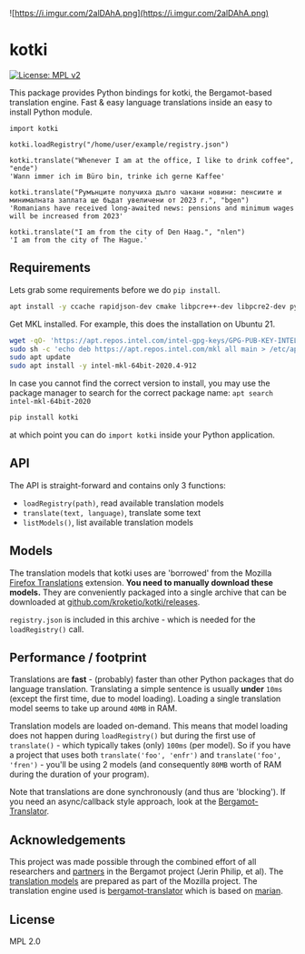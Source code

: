 ![https://i.imgur.com/2alDAhA.png](https://i.imgur.com/2alDAhA.png)

# kotki

[![License: MPL v2](https://img.shields.io/badge/License-MPL%20v2-blue.svg)](https://www.mozilla.org/en-US/MPL/2.0/)

This package provides Python bindings for kotki, the Bergamot-based translation engine. Fast & easy 
language translations inside an easy to install Python module.

```python3
import kotki

kotki.loadRegistry("/home/user/example/registry.json")

kotki.translate("Whenever I am at the office, I like to drink coffee", "ende")
'Wann immer ich im Büro bin, trinke ich gerne Kaffee'

kotki.translate("Румънците получиха дълго чакани новини: пенсиите и минималната заплата ще бъдат увеличени от 2023 г.", "bgen")
'Romanians have received long-awaited news: pensions and minimum wages will be increased from 2023'

kotki.translate("I am from the city of Den Haag.", "nlen")
'I am from the city of The Hague.'
```

## Requirements

Lets grab some requirements before we do `pip install`.

```bash
apt install -y ccache rapidjson-dev cmake libpcre++-dev libpcre2-dev python3-dev
```

Get MKL installed. For example, this does the installation on Ubuntu 21.

```bash
wget -qO- 'https://apt.repos.intel.com/intel-gpg-keys/GPG-PUB-KEY-INTEL-SW-PRODUCTS-2019.PUB' | sudo apt-key add -
sudo sh -c 'echo deb https://apt.repos.intel.com/mkl all main > /etc/apt/sources.list.d/intel-mkl.list'
sudo apt update
sudo apt install -y intel-mkl-64bit-2020.4-912
```

In case you cannot find the correct version to install, you may use the package
manager to search for the correct package name: `apt search intel-mkl-64bit-2020`

```bash
pip install kotki
```

at which point you can do `import kotki` inside your Python application.

## API

The API is straight-forward and contains only 3 functions:

- `loadRegistry(path)`, read available translation models
- `translate(text, language)`, translate some text
- `listModels()`, list available translation models

## Models

The translation models that kotki uses are 'borrowed' from the 
Mozilla [Firefox Translations](https://addons.mozilla.org/en-US/firefox/addon/firefox-translations/) 
extension. **You need to manually download these models.** They are conveniently packaged into a single 
archive that can be downloaded at [github.com/kroketio/kotki/releases](https://github.com/kroketio/kotki/releases). 

`registry.json` is included in this archive - which is needed for the `loadRegistry()` call. 

## Performance / footprint

Translations are **fast** - (probably) faster than other Python packages that do
language translation. Translating a simple sentence is
usually **under** `10ms` (except the first time, due to model loading). Loading a
single translation model seems to take up around `40MB` in RAM.

Translation models are loaded on-demand. This means that model
loading does not happen during `loadRegistry()` but during the first use
of `translate()` - which typically takes (only) `100ms` (per model). So if you have
a project that uses both `translate('foo', 'enfr')` and `translate('foo', 'fren')` - you'll be using 2
models (and consequently `80MB` worth of RAM during the duration of your program).

Note that translations are done synchronously (and thus are 'blocking'). If you need
an async/callback style approach, look at the [Bergamot-Translator](https://github.com/browsermt/bergamot-translator/).

## Acknowledgements

This project was made possible through the combined effort of all researchers
and [partners](https://browser.mt/partners/) in the Bergamot project (Jerin Philip, et al). The
[translation models](https://github.com/mozilla/firefox-translations/blob/main/extension/model/modelRegistry.js) are 
prepared as part of the Mozilla project. The translation engine used is
[bergamot-translator](https://github.com/browsermt/bergamot-translator) which
is based on [marian](https://github.com/browsermt/marian-dev).

## License

MPL 2.0